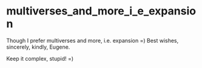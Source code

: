 # multiverses_and_more_i_e_expansion
Though I prefer multiverses and more, i.e. expansion =) Best wishes, sincerely, kindly, Eugene.

Keep it complex, stupid! =)
